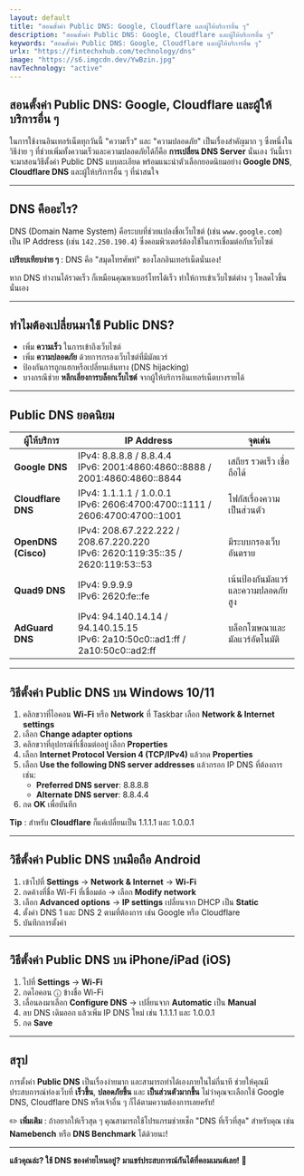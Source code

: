 ```yaml
---
layout: default
title: "สอนตั้งค่า Public DNS: Google, Cloudflare และผู้ให้บริการอื่น ๆ"
description: "สอนตั้งค่า Public DNS: Google, Cloudflare และผู้ให้บริการอื่น ๆ"
keywords: "สอนตั้งค่า Public DNS: Google, Cloudflare และผู้ให้บริการอื่น ๆ"
urlx: "https://fintechxhub.com/technology/dns"
image: "https://s6.imgcdn.dev/YwBzin.jpg"
navTechnology: "active"
---
```

<div class="tags-widget widget-item">
    <article>
        <h1 class="mb-4">สอนตั้งค่า Public DNS: Google, Cloudflare และผู้ให้บริการอื่น ๆ</h1>
        <p>ในการใช้งานอินเทอร์เน็ตทุกวันนี้ "ความเร็ว" และ "ความปลอดภัย" เป็นเรื่องสำคัญมาก ๆ ซึ่งหนึ่งในวิธีง่าย ๆ ที่ช่วยเพิ่มทั้งความเร็วและความปลอดภัยได้ก็คือ <strong>การเปลี่ยน DNS Server</strong> นั่นเอง วันนี้เราจะมาสอนวิธีตั้งค่า Public DNS แบบละเอียด พร้อมแนะนำตัวเลือกยอดนิยมอย่าง <strong>Google DNS</strong>, <strong>Cloudflare DNS</strong> และผู้ให้บริการอื่น ๆ ที่น่าสนใจ</p>
        <hr>
        <h2 class="mt-5">DNS คืออะไร?</h2>
        <p>DNS (Domain Name System) คือระบบที่ช่วยแปลงชื่อเว็บไซต์ (เช่น <code>www.google.com</code>) เป็น IP Address (เช่น <code>142.250.190.4</code>) ซึ่งคอมพิวเตอร์ต้องใช้ในการเชื่อมต่อกับเว็บไซต์</p>
        <div class="alert alert-info">
            <strong>เปรียบเทียบง่าย ๆ</strong> : DNS คือ "สมุดโทรศัพท์" ของโลกอินเทอร์เน็ตนั่นเอง!
        </div>
        <p>หาก DNS ทำงานได้รวดเร็ว ก็เหมือนคุณหาเบอร์โทรได้เร็ว ทำให้การเข้าเว็บไซต์ต่าง ๆ โหลดไวขึ้นนั่นเอง</p>
        <hr>
        <h2 class="mt-5">ทำไมต้องเปลี่ยนมาใช้ Public DNS?</h2>
            <ul class="list-group mb-4">
            <li class="list-group-item">เพิ่ม <strong>ความเร็ว</strong> ในการเข้าถึงเว็บไซต์</li>
            <li class="list-group-item">เพิ่ม <strong>ความปลอดภัย</strong> ด้วยการกรองเว็บไซต์ที่มีมัลแวร์</li>
            <li class="list-group-item">ป้องกันการถูกแฮกหรือเปลี่ยนเส้นทาง (DNS hijacking)</li>
            <li class="list-group-item">บางกรณีช่วย <strong>หลีกเลี่ยงการบล็อกเว็บไซต์</strong> จากผู้ให้บริการอินเทอร์เน็ตบางรายได้</li>
        </ul>
        <hr>
        <h2 class="mt-5">Public DNS ยอดนิยม</h2>
        <div class="table-responsive mb-4">
            <table class="table table-bordered table-hover">
                <thead class="table-dark">
                    <tr>
                        <th>ผู้ให้บริการ</th>
                        <th>IP Address</th>
                        <th>จุดเด่น</th>
                    </tr>
                </thead>
                <tbody>
                    <tr>
                        <td><strong>Google DNS</strong></td>
                        <td>
                            IPv4: 8.8.8.8 / 8.8.4.4<br>
                            IPv6: 2001:4860:4860::8888 / 2001:4860:4860::8844
                        </td>
                        <td>เสถียร รวดเร็ว เชื่อถือได้</td>
                    </tr>
                    <tr>
                        <td><strong>Cloudflare DNS</strong></td>
                        <td>
                            IPv4: 1.1.1.1 / 1.0.0.1<br>
                            IPv6: 2606:4700:4700::1111 / 2606:4700:4700::1001
                        </td>
                        <td>โฟกัสเรื่องความเป็นส่วนตัว</td>
                    </tr>
                    <tr>
                        <td><strong>OpenDNS (Cisco)</strong></td>
                        <td>
                            IPv4: 208.67.222.222 / 208.67.220.220<br>
                            IPv6: 2620:119:35::35 / 2620:119:53::53
                        </td>
                        <td>มีระบบกรองเว็บอันตราย</td>
                    </tr>
                    <tr>
                        <td><strong>Quad9 DNS</strong></td>
                        <td>
                            IPv4: 9.9.9.9<br>
                            IPv6: 2620:fe::fe
                        </td>
                        <td>เน้นป้องกันมัลแวร์และความปลอดภัยสูง</td>
                    </tr>
                    <tr>
                        <td><strong>AdGuard DNS</strong></td>
                        <td>
                            IPv4: 94.140.14.14 / 94.140.15.15<br>
                            IPv6: 2a10:50c0::ad1:ff / 2a10:50c0::ad2:ff
                        </td>
                        <td>บล็อกโฆษณาและมัลแวร์อัตโนมัติ</td>
                    </tr>
                </tbody>
            </table>
        </div>
        <hr>
        <h2 class="mt-5">วิธีตั้งค่า Public DNS บน Windows 10/11</h2>
        <ol class="list-group list-group-numbered mb-4">
            <li class="list-group-item">คลิกขวาที่ไอคอน <strong>Wi-Fi</strong> หรือ <strong>Network</strong> ที่ Taskbar เลือก <strong>Network & Internet settings</strong></li>
            <li class="list-group-item">เลือก <strong>Change adapter options</strong></li>
            <li class="list-group-item">คลิกขวาที่อุปกรณ์ที่เชื่อมต่ออยู่ เลือก <strong>Properties</strong></li>
            <li class="list-group-item">เลือก <strong>Internet Protocol Version 4 (TCP/IPv4)</strong> แล้วกด <strong>Properties</strong></li>
            <li class="list-group-item">
                เลือก <strong>Use the following DNS server addresses</strong> แล้วกรอก IP DNS ที่ต้องการ เช่น:
                <ul>
                    <li><strong>Preferred DNS server</strong>: 8.8.8.8</li>
                    <li><strong>Alternate DNS server</strong>: 8.8.4.4</li>
                </ul>
            </li>
            <li class="list-group-item">กด <strong>OK</strong> เพื่อบันทึก</li>
        </ol>
        <div class="alert alert-warning">
            <strong>Tip</strong> : สำหรับ <strong>Cloudflare</strong> ก็แค่เปลี่ยนเป็น 1.1.1.1 และ 1.0.0.1
        </div>
        <hr>
        <h2 class="mt-5">วิธีตั้งค่า Public DNS บนมือถือ Android</h2>
        <ol class="list-group list-group-numbered mb-4">
            <li class="list-group-item">เข้าไปที่ <strong>Settings</strong> → <strong>Network & Internet</strong> → <strong>Wi-Fi</strong></li>
            <li class="list-group-item">กดค้างที่ชื่อ Wi-Fi ที่เชื่อมต่อ → เลือก <strong>Modify network</strong></li>
            <li class="list-group-item">เลือก <strong>Advanced options</strong> → <strong>IP settings</strong> เปลี่ยนจาก DHCP เป็น <strong>Static</strong></li>
            <li class="list-group-item">ตั้งค่า DNS 1 และ DNS 2 ตามที่ต้องการ เช่น Google หรือ Cloudflare</li>
            <li class="list-group-item">บันทึกการตั้งค่า</li>
        </ol>
        <hr>
        <h2 class="mt-5">วิธีตั้งค่า Public DNS บน iPhone/iPad (iOS)</h2>
        <ol class="list-group list-group-numbered mb-4">
            <li class="list-group-item">ไปที่ <strong>Settings</strong> → <strong>Wi-Fi</strong></li>
            <li class="list-group-item">กดไอคอน ⓘ ข้างชื่อ Wi-Fi</li>
            <li class="list-group-item">เลื่อนลงมาเลือก <strong>Configure DNS</strong> → เปลี่ยนจาก <strong>Automatic</strong> เป็น <strong>Manual</strong></li>
            <li class="list-group-item">ลบ DNS เดิมออก แล้วเพิ่ม IP DNS ใหม่ เช่น 1.1.1.1 และ 1.0.0.1</li>
            <li class="list-group-item">กด <strong>Save</strong></li>
        </ol>
        <hr>
        <h2 class="mt-5">สรุป</h2>
        <p>การตั้งค่า <strong>Public DNS</strong> เป็นเรื่องง่ายมาก และสามารถทำได้เองภายในไม่กี่นาที ช่วยให้คุณมีประสบการณ์ท่องเว็บที่ <strong>เร็วขึ้น</strong>, <strong>ปลอดภัยขึ้น</strong> และ <strong>เป็นส่วนตัวมากขึ้น</strong> ไม่ว่าคุณจะเลือกใช้ Google DNS, Cloudflare DNS หรือเจ้าอื่น ๆ ก็ได้ตามความต้องการเลยครับ!</p>
        <div class="alert alert-success mt-4">
            ✏️ <strong>เพิ่มเติม</strong> : ถ้าอยากให้เร็วสุด ๆ คุณสามารถใช้โปรแกรมช่วยเช็ก "DNS ที่เร็วที่สุด" สำหรับคุณ เช่น <strong>Namebench</strong> หรือ <strong>DNS Benchmark</strong> ได้ด้วยนะ!
        </div>
        <hr>
        <p class="text-center mt-5"><strong>แล้วคุณล่ะ? ใช้ DNS ของค่ายไหนอยู่? มาแชร์ประสบการณ์กันได้ที่คอมเมนต์เลย! 🚀</strong></p>
    </article>
</div>